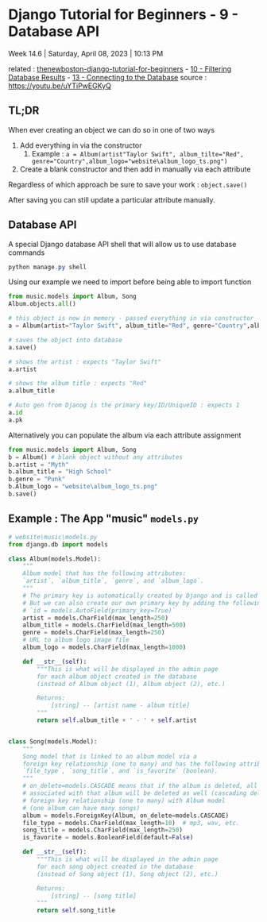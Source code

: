 # Django Tutorial for Beginners - 9 - Database API

Week 14.6 | Saturday, April 08, 2023 | 10:13 PM

related : [thenewboston-django-tutorial-for-beginners](thenewboston-django-tutorial-for-beginners.md) - [10 - Filtering Database Results](10%20-%20Filtering%20Database%20Results.md) - [13 - Connecting to the Database](13%20-%20Connecting%20to%20the%20Database.md)
source : https://youtu.be/uYTiPwEGKyQ

## TL;DR

When ever creating an object we can do so in one of two ways

1. Add everything in via the constructor
   1. Example : `a = Album(artist"Taylor Swift", album_tilte="Red", genre="Country",album_logo="website\album_logo_ts.png")`
2. Create a blank constructor and then add in manually via each attribute

Regardless of which approach be sure to save your work : `object.save()`

After saving you can still update a particular attribute manually.

## Database API

A special Django database API shell that will allow us to use database commands

```powershell
python manage.py shell
```

Using our example we need to import before being able to import function

```python
from music.models import Album, Song
Album.objects.all()

# this object is now in memory - passed everything in via constructor
a = Album(artist="Taylor Swift", album_title="Red", genre="Country",album_logo="website\album_logo_ts.png")

# saves the object into database
a.save()

# shows the artist : expects "Taylor Swift"
a.artist

# shows the album title : expects "Red"
a.album_title

# Auto gen from Djanog is the primary key/ID/UniqueID : expects 1
a.id
a.pk
```

Alternatively you can populate the album via each attribute assignment

```python
from music.models import Album, Song
b = Album() # blank object without any attributes
b.artist = "Myth"
b.album_title = "High School"
b.genre = "Punk"
b.Album_logo = "website\album_logo_ts.png"
b.save()
```

## Example : The App "music" `models.py`

```python
# website\music\models.py
from django.db import models

class Album(models.Model):
    """
    Album model that has the following attributes:
    `artist`, `album_title`, `genre`, and `album_logo`.
    """
    # The primary key is automatically created by Django and is called id.
    # But we can also create our own primary key by adding the following line:
    # `id = models.AutoField(primary_key=True)`
    artist = models.CharField(max_length=250)
    album_title = models.CharField(max_length=500)
    genre = models.CharField(max_length=250)
    # URL to album logo image file
    album_logo = models.CharField(max_length=1000)

    def __str__(self):
        """This is what will be displayed in the admin page
        for each album object created in the database
        (instead of Album object (1), Album object (2), etc.)

        Returns:
            [string] -- [artist name - album title]
        """
        return self.album_title + ' - ' + self.artist


class Song(models.Model):
    """
    Song model that is linked to an album model via a
    foreign key relationship (one to many) and has the following attributes:
    `file_type`, `song_title`, and `is_favorite` (boolean).
    """
    # on_delete=models.CASCADE means that if the album is deleted, all songs
    # associated with that album will be deleted as well (cascading delete)
    # foreign key relationship (one to many) with Album model
    # (one album can have many songs)
    album = models.ForeignKey(Album, on_delete=models.CASCADE)
    file_type = models.CharField(max_length=10)  # mp3, wav, etc.
    song_title = models.CharField(max_length=250)
    is_favorite = models.BooleanField(default=False)

    def __str__(self):
        """This is what will be displayed in the admin page
        for each song object created in the database
        (instead of Song object (1), Song object (2), etc.)

        Returns:
            [string] -- [song title]
        """
        return self.song_title
```
